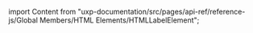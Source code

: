 
import Content from "uxp-documentation/src/pages/api-ref/reference-js/Global Members/HTML Elements/HTMLLabelElement";

<Content query="product=xd"/>
